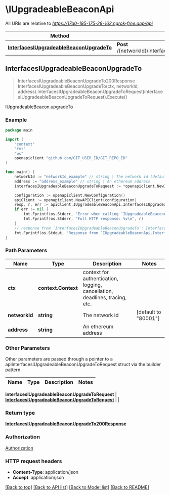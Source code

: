 # \IUpgradeableBeaconApi

All URIs are relative to *https://17a0-195-175-28-162.ngrok-free.app/api*

Method | HTTP request | Description
------------- | ------------- | -------------
[**InterfacesIUpgradeableBeaconUpgradeTo**](IUpgradeableBeaconApi.md#InterfacesIUpgradeableBeaconUpgradeTo) | **Post** /{networkId}/interface/IUpgradeableBeacon/write/{address}/upgradeTo | IUpgradeableBeacon.upgradeTo



## InterfacesIUpgradeableBeaconUpgradeTo

> InterfacesIUpgradeableBeaconUpgradeTo200Response InterfacesIUpgradeableBeaconUpgradeTo(ctx, networkId, address).InterfacesIUpgradeableBeaconUpgradeToRequest(interfacesIUpgradeableBeaconUpgradeToRequest).Execute()

IUpgradeableBeacon.upgradeTo



### Example

```go
package main

import (
    "context"
    "fmt"
    "os"
    openapiclient "github.com/GIT_USER_ID/GIT_REPO_ID"
)

func main() {
    networkId := "networkId_example" // string | The network id (default to "80001")
    address := "address_example" // string | An ethereum address
    interfacesIUpgradeableBeaconUpgradeToRequest := *openapiclient.NewInterfacesIUpgradeableBeaconUpgradeToRequest(*openapiclient.NewInterfacesIUpgradeableBeaconUpgradeToRequestContractParams()) // InterfacesIUpgradeableBeaconUpgradeToRequest | 

    configuration := openapiclient.NewConfiguration()
    apiClient := openapiclient.NewAPIClient(configuration)
    resp, r, err := apiClient.IUpgradeableBeaconApi.InterfacesIUpgradeableBeaconUpgradeTo(context.Background(), networkId, address).InterfacesIUpgradeableBeaconUpgradeToRequest(interfacesIUpgradeableBeaconUpgradeToRequest).Execute()
    if err != nil {
        fmt.Fprintf(os.Stderr, "Error when calling `IUpgradeableBeaconApi.InterfacesIUpgradeableBeaconUpgradeTo``: %v\n", err)
        fmt.Fprintf(os.Stderr, "Full HTTP response: %v\n", r)
    }
    // response from `InterfacesIUpgradeableBeaconUpgradeTo`: InterfacesIUpgradeableBeaconUpgradeTo200Response
    fmt.Fprintf(os.Stdout, "Response from `IUpgradeableBeaconApi.InterfacesIUpgradeableBeaconUpgradeTo`: %v\n", resp)
}
```

### Path Parameters


Name | Type | Description  | Notes
------------- | ------------- | ------------- | -------------
**ctx** | **context.Context** | context for authentication, logging, cancellation, deadlines, tracing, etc.
**networkId** | **string** | The network id | [default to &quot;80001&quot;]
**address** | **string** | An ethereum address | 

### Other Parameters

Other parameters are passed through a pointer to a apiInterfacesIUpgradeableBeaconUpgradeToRequest struct via the builder pattern


Name | Type | Description  | Notes
------------- | ------------- | ------------- | -------------


 **interfacesIUpgradeableBeaconUpgradeToRequest** | [**InterfacesIUpgradeableBeaconUpgradeToRequest**](InterfacesIUpgradeableBeaconUpgradeToRequest.md) |  | 

### Return type

[**InterfacesIUpgradeableBeaconUpgradeTo200Response**](InterfacesIUpgradeableBeaconUpgradeTo200Response.md)

### Authorization

[Authorization](../README.md#Authorization)

### HTTP request headers

- **Content-Type**: application/json
- **Accept**: application/json

[[Back to top]](#) [[Back to API list]](../README.md#documentation-for-api-endpoints)
[[Back to Model list]](../README.md#documentation-for-models)
[[Back to README]](../README.md)

